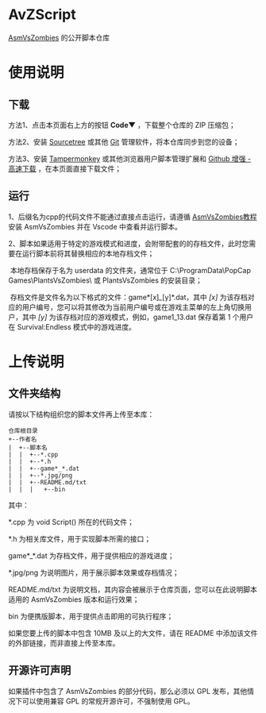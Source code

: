 # AvZScript

[AsmVsZombies](https://github.com/vector-wlc/AsmVsZombies) 的公开脚本仓库


# 使用说明
## 下载

方法1、点击本页面右上方的按钮 **Code▼** ，下载整个仓库的 ZIP 压缩包；

方法2、安装 [Sourcetree](https://sourcetreeapp.com/) 或其他 [Git](https://git-scm.com/) 管理软件，将本仓库同步到您的设备；

方法3、安装 [Tampermonkey](https://www.tampermonkey.net/) 或其他浏览器用户脚本管理扩展和 [Github 增强 - 高速下载](https://greasyfork.org/zh-CN/scripts/412245-github-%E5%A2%9E%E5%BC%BA-%E9%AB%98%E9%80%9F%E4%B8%8B%E8%BD%BD/) ，在本页面直接下载文件；

## 运行

1、后缀名为cpp的代码文件不能通过直接点击运行，请遵循 [AsmVsZombies教程](https://github.com/vector-wlc/AsmVsZombies/blob/master/tutorial/catalogue.md) 安装 AsmVsZombies 并在 Vscode 中查看并运行脚本。

2、脚本如果适用于特定的游戏模式和进度，会附带配套的的存档文件，此时您需要在运行脚本前将其替换相应的本地存档文件；

​	本地存档保存于名为 userdata 的文件夹，通常位于 C:\ProgramData\PopCap Games\PlantsVsZombies\ 或 PlantsVsZombies 的安装目录；

​	存档文件是文件名为以下格式的文件：game*[x]*_*[y]*.dat，其中 *[x]* 为该存档对应的用户编号，您可以将其修改为当前用户编号或在游戏主菜单的左上角切换用户，其中 *[y]* 为该存档对应的游戏模式，例如，game1_13.dat 保存着第 1 个用户在 Survival:Endless 模式中的游戏进度。


# 上传说明

## 文件夹结构

请按以下结构组织您的脚本文件再上传至本库：

```
仓库根目录
+--作者名
|  +--脚本名
|  |  +--*.cpp
|  |  +--*.h
|  |  +--game*_*.dat
|  |  +--*.jpg/png
|  |  +--README.md/txt
|  |  |   +--bin
```

其中：

*.cpp 为 void Script() 所在的代码文件；

*.h 为相关库文件，用于实现脚本所需的接口；

game\*_\*.dat 为存档文件，用于提供相应的游戏进度；

*.jpg/png 为说明图片，用于展示脚本效果或存档情况；

README.md/txt 为说明文档，其内容会被展示于仓库页面，您可以在此说明脚本适用的 AsmVsZombies 版本和运行效果；

bin 为便携版脚本，用于提供点击即用的可执行程序；

如果您要上传的脚本中包含 10MB 及以上的大文件，请在 README 中添加该文件的外部链接，而非直接上传至本库。

## 开源许可声明

如果插件中包含了 AsmVsZombies 的部分代码，那么必须以 GPL 发布，其他情况下可以使用兼容 GPL 的常规开源许可，不强制使用 GPL。
